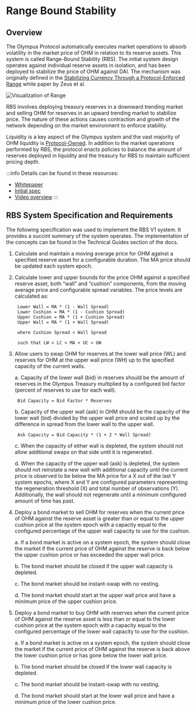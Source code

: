 # Range Bound Stability

## Overview

The Olympus Protocol automatically executes market operations to absorb volatility in the market price of OHM in relation to its reserve assets. This system is called Range-Bound Stability (RBS). The initial system design operates against individual reserve assets in isolation, and has been deployed to stabilize the price of OHM against DAI. The mechanism was originally defined in the [Stabilizing Currency Through a Protocol-Enforced Range](https://docs.google.com/document/u/2/d/e/2PACX-1vSIufbgAxAAtZkITd_s57o5AmyhAnk6iYbLYvN-ATL59hQ5nC2t2BTPvA8X9DYzFa-i3PRw9ARrAS9E/pub) white paper by Zeus et al.

![Visualization of Range](/gitbook/assets/range-denoted.png)

RBS involves deploying treasury reserves in a downward trending market and selling OHM for reserves in an upward trending market to stabilize price. The nature of these actions causes contraction and growth of the network depending on the market environment to enforce stability.

Liquidity is a key aspect of the Olympus system and the vast majority of OHM liquidity is [Protocol-Owned](./pol). In addition to the market operations performed by RBS, the protocol enacts policies to balance the amount of reserves deployed in liquidity and the treasury for RBS to maintain sufficient pricing depth.

:::info
Details can be found in these resources:
- [Whitepaper](https://ohm.fyi/gentle-pegging)
- [Initial spec](https://docs.google.com/document/d/1AdPex_lMpSC_3U8UEU4hiSZIT1O1FekoCujRtYEJ0ig)
- [Video overview](https://www.loom.com/share/f3b053ad02674383908d53783eccb37e)
:::

## RBS System Specification and Requirements

The following specification was used to implement the RBS V1 system. It provides a succint summary of the system operates. The implementation of the concepts can be found in the Technical Guides section of the docs.

1. Calculate and maintain a moving average price for OHM against a specified reserve asset for a configurable duration. The MA price should be updated each system epoch.
2. Calculate lower and upper bounds for the price OHM against a specified reserve asset, both “wall” and “cushion” components, from the moving average price and configurable spread variables. The price levels are calculated as:

        Lower Wall = MA * (1 - Wall Spread)
        Lower Cushion = MA * (1 - Cushion Spread)
        Upper Cushion = MA * (1 + Cushion Spread)
        Upper Wall = MA * (1 + Wall Spread)

        where Cushion Spread < Wall Spread
  
        such that LW < LC < MA < UC < UW

3. Allow users to swap OHM for reserves at the lower wall price (WL) and reserves for OHM at the upper wall price (WH) up to the specified capacity of the current walls.

    a. Capacity of the lower wall (bid) in reserves should be the amount of reserves in the Olympus Treasury multiplied by a configured bid factor (percent of reserves to use for each wall).  

        Bid Capacity = Bid Factor * Reserves

    b. Capacity of the upper wall (ask) in OHM should be the capacity of the lower wall (bid) divided by the upper wall price and scaled up by the difference in spread from the lower wall to the upper wall. 

        Ask Capacity = Bid Capacity * (1 + 2 * Wall Spread)

    c. When the capacity of either wall is depleted, the system should not allow additional swaps on that side until it is regenerated.

    d. When the capacity of the upper wall (ask) is depleted, the system should not reinstate a new wall with additional capacity until the current price is observed to be below the MA price for a X out of the last Y system epochs, where X and Y are configured parameters representing the regeneration threshold (X) and total number of observations (Y). Additionally, the wall should not regenerate until a minimum configured amount of time has past.

4. Deploy a bond market to sell OHM for reserves when the current price of OHM against the reserve asset is greater than or equal to the upper cushion price at the system epoch with a capacity equal to the configured percentage of the upper wall capacity to use for the cushion.

    a. If a bond market is active on a system epoch, the system should close the market if the current price of OHM against the reserve is back below the upper cushion price or has exceeded the upper wall price.

    b. The bond market should be closed if the upper wall capacity is depleted.

    c. The bond market should be instant-swap with no vesting.

    d. The bond market should start at the upper wall price and have a minimum price of the upper cushion price.

5. Deploy a bond market to buy OHM with reserves when the current price of OHM against the reserve asset is less than or equal to the lower cushion price at the system epoch with a capacity equal to the configured percentage of the lower wall capacity to use for the cushion.

    a. If a bond market is active on a system epoch, the system should close the market if the current price of OHM against the reserve is back above the lower cushion price or has gone below the lower wall price.

    b. The bond market should be closed if the lower wall capacity is depleted.

    c. The bond market should be instant-swap with no vesting.

    d. The bond market should start at the lower wall price and have a minimum price of the lower cushion price.
